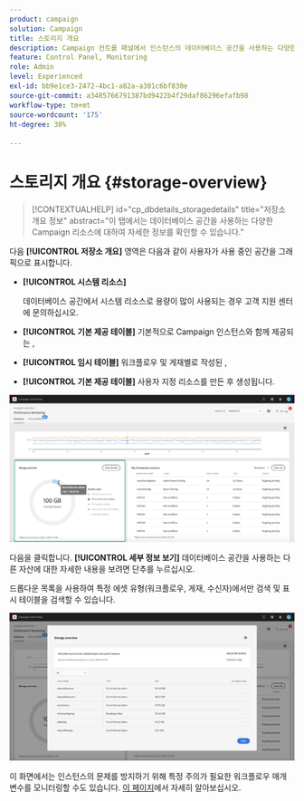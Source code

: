 ```yaml
---
product: campaign
solution: Campaign
title: 스토리지 개요
description: Campaign 컨트롤 패널에서 인스턴스의 데이터베이스 공간을 사용하는 다양한 Campaign 리소스를 모니터링하는 방법을 알아봅니다.
feature: Control Panel, Monitoring
role: Admin
level: Experienced
exl-id: bb9e1ce3-2472-4bc1-a82a-a301c6bf830e
source-git-commit: a3485766791387bd9422b4f29daf86296efafb98
workflow-type: tm+mt
source-wordcount: '175'
ht-degree: 30%

---
```


# 스토리지 개요 {#storage-overview}

>[!CONTEXTUALHELP]
>id="cp_dbdetails_storagedetails"
>title="저장소 개요 정보"
>abstract="이 탭에서는 데이터베이스 공간을 사용하는 다양한 Campaign 리소스에 대하여 자세한 정보를 확인할 수 있습니다."

다음 **[!UICONTROL 저장소 개요]** 영역은 다음과 같이 사용자가 사용 중인 공간을 그래픽으로 표시합니다.

* **[!UICONTROL 시스템 리소스]**

  데이터베이스 공간에서 시스템 리소스로 용량이 많이 사용되는 경우 고객 지원 센터에 문의하십시오.

* **[!UICONTROL 기본 제공 테이블]** 기본적으로 Campaign 인스턴스와 함께 제공되는 ,
* **[!UICONTROL 임시 테이블]** 워크플로우 및 게재별로 작성된 ,
* **[!UICONTROL 기본 제공 테이블]** 사용자 지정 리소스를 만든 후 생성됩니다.

![](assets/database-storage-overview.png)

다음을 클릭합니다. **[!UICONTROL 세부 정보 보기]** 데이터베이스 공간을 사용하는 다른 자산에 대한 자세한 내용을 보려면 단추를 누르십시오.

드롭다운 목록을 사용하여 특정 에셋 유형(워크플로우, 게재, 수신자)에서만 검색 및 표시 테이블을 검색할 수 있습니다.

![](assets/database-storage-details.png)

이 화면에서는 인스턴스의 문제를 방지하기 위해 특정 주의가 필요한 워크플로우 매개 변수를 모니터링할 수도 있습니다. [이 페이지](workflow-monitoring.md)에서 자세히 알아보십시오.
